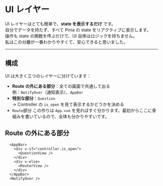# UI レイヤー 

UI レイヤーはとても簡単で、**state を表示するだけ** です。  
自分でデータを持たず、すべて Pinia の state をリアクティブに表示します。  
操作も state の関数を呼ぶだけで、UI 自体はロジックを持ちません。  
私はこの分離が一番わかりやすくて、安心できると思いました。

---

## 構成

UI は大きく三つのレイヤーに分けています：

- **Route の外にある部分**：全ての画面で共通して出る  
  例：`NotifyOver`（通知表示）、`AppBar`  
- **特別な部分**：`Question`  
  → Controller の `is_open` を見て表示するかどうかを決める  
- `Route`部分
この作りは `App.vue` を見ればすぐ分かります。最初からここに骨組みを書いているので、全体も分かりやすいです。

## Route の外にある部分

```vue
  <AppBar>
    <div v-if="controller.is_open">
      <QuestionView />
    </div>
    <div v-else>
      <RouterView />
    </div>
  </AppBar>
  <NotifyOver />
```